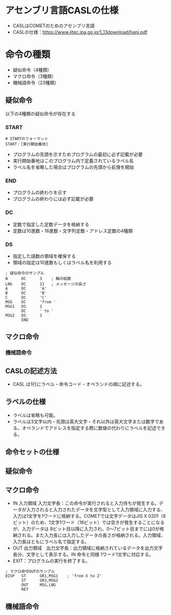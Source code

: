 # アセンブリ言語CASLの仕様
- CASLはCOMETのためのアセンブリ言語
- CASLの仕様：https://www.jitec.ipa.go.jp/1_13download/hani.pdf

# 命令の種類
- 疑似命令（4種類）
- マクロ命令（3種類）
- 機械語命令（23種類）

## 疑似命令
以下の4種類の疑似命令が存在する

### START
```
# STARTのフォーマット
START｜[実行開始番地]
```

- プログラムの先頭を示すためプログラムの最初に必ず記載が必要
- 実行開始番地はこのプログラム内で定義されているラベル名
- ラベル名を省略した場合はプログラムの先頭から処理を開始 


### END
- プログラムの終わりを示す
- プログラムの終わりには必ず記載が必要

### DC
- 定数で指定した定数データを格納する
- 定数は10進数・16進数・文字列定数・アドレス定数の4種類

### DS
- 指定した語数の領域を確保する
- 領域の指定は10進数もしくはラベル名を利用する

```
; 疑似命令のサンプル
N      DC      3	; 輪の総数
LNG    DC      11	; メッセージの長さ
A      DC      'A'
B      DC      'B'
C      DC      'C'
MSG    DC      'from '
MSG1   DS      1
       DC      ' to '
MSG2   DS      1
       END
```

## マクロ命令

### 機械語命令

## CASLの記述方法
- CASL は1行にラベル・命令コード・オペランドの順に記述する。

## ラベルの仕様
- ラベルは省略も可能。
- ラベルは3文字以内・先頭は英大文字・それ以外は英大文字または数字である。オペランドでアドレスを指定する際に数値の代わりにラベルを記述できる。

## 命令セットの仕様

## 疑似命令

## マクロ命令 
- IN 入力領域 入力文字長：この命令が実行されると入力待ちが発生する。データが入力されると入力されたデータを文字型として入力領域に入力する、入力は1文字を1ワードに格納する。COMETでは文字データはJIS X 0201（8ビット）のため、1文字1ワード（16ビット）では空きが発生することになるが、入力データは 8ビット目以降に入力され、0～7ビット目までには0が格納される。また入力長には入力したデータの長さが格納される。入力領域、入力長はともにラベル名で指定する。
- OUT 出力領域　出力文字長：出力領域に格納されているデータを出力文字長分、文字として表示する。IN 命令と同様 1ワード1文字に対応する。
- EXIT：プログラムの実行を終了する。
```
; マクロ命令OUTのサンプル
DISP   ST      GR1,MSG1    ; 'from X to Z'
       ST      GR3,MSG2
       OUT     MSG,LNG
       RET
```

## 機械語命令
